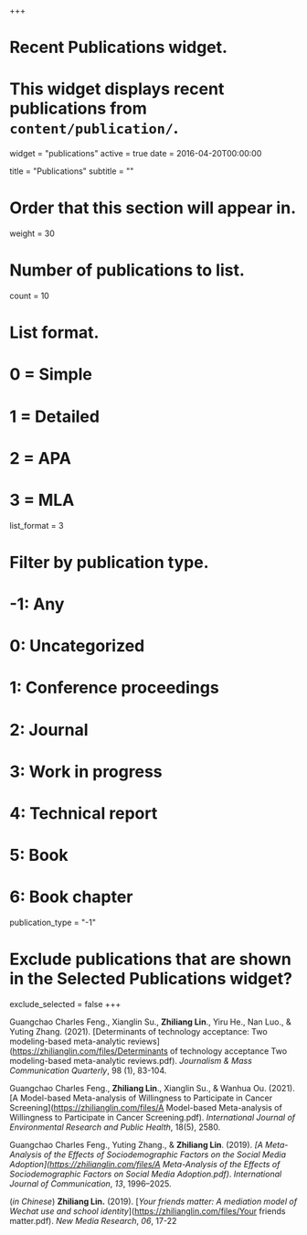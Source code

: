 +++
# Recent Publications widget.
# This widget displays recent publications from `content/publication/`.
widget = "publications"
active = true
date = 2016-04-20T00:00:00

title = "Publications"
subtitle = ""

# Order that this section will appear in.
weight = 30

# Number of publications to list.
count = 10

# List format.
#   0 = Simple
#   1 = Detailed
#   2 = APA
#   3 = MLA
list_format = 3

# Filter by publication type.
# -1: Any
#  0: Uncategorized
#  1: Conference proceedings
#  2: Journal
#  3: Work in progress
#  4: Technical report
#  5: Book
#  6: Book chapter
publication_type = "-1"

# Exclude publications that are shown in the Selected Publications widget?
exclude_selected = false
+++

Guangchao Charles Feng., Xianglin Su., **Zhiliang Lin**., Yiru He., Nan Luo., & Yuting Zhang. (2021). [Determinants of technology acceptance: Two modeling-based meta-analytic reviews](https://zhilianglin.com/files/Determinants of technology acceptance Two modeling-based meta-analytic reviews.pdf). *Journalism & Mass Communication Quarterly*, 98 (1), 83-104.

Guangchao Charles Feng., **Zhiliang Lin**., Xianglin Su., & Wanhua Ou. (2021). [A Model-based Meta-analysis of Willingness to Participate in Cancer Screening](https://zhilianglin.com/files/A Model-based Meta-analysis of Willingness to Participate in Cancer Screening.pdf). *International Journal of Environmental Research and Public Health*, 18(5), 2580.

Guangchao Charles Feng., Yuting Zhang., & **Zhiliang Lin**. (2019). *[A Meta-Analysis of the Effects of Sociodemographic Factors  on the Social Media Adoption](https://zhilianglin.com/files/A Meta-Analysis of the Effects of Sociodemographic Factors on Social Media Adoption.pdf)*. *International Journal of Communication*, *13*, 1996–2025. 

(*in Chinese*) **Zhiliang Lin.** (2019). [*Your friends matter: A mediation model of Wechat use and school identity*](https://zhilianglin.com/files/Your friends matter.pdf). *New Media Research*, *06*, 17-22


